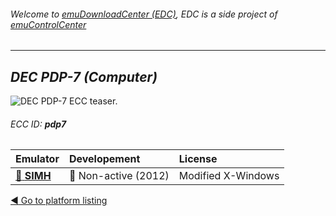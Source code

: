 ###### Welcome to [emuDownloadCenter (EDC)](https://github.com/PhoenixInteractiveNL/emuDownloadCenter/wiki/), EDC is a side project of [emuControlCenter](https://github.com/PhoenixInteractiveNL/emuControlCenter/wiki/)
***
## _DEC PDP-7 (Computer)_
![](https://raw.githubusercontent.com/wiki/PhoenixInteractiveNL/emuDownloadCenter/images_platform/ecc_pdp7_teaser.png "DEC PDP-7 ECC teaser.")
###### ECC ID: **pdp7**

| Emulator | Developement | License |
|:---------|:-------------|:--------|
| [:file_folder: **SIMH**](https://github.com/PhoenixInteractiveNL/emuDownloadCenter/wiki/Emulator-simh#menu) | :red_circle: Non-active (2012) | Modified X-Windows |

[:arrow_backward: Go to platform listing](https://github.com/PhoenixInteractiveNL/emuDownloadCenter/wiki/EDC-Platform-List)
